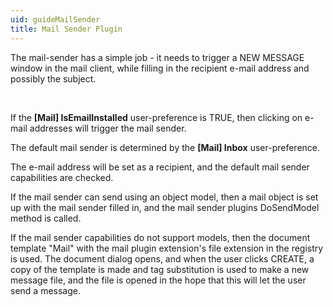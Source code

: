 ```yaml
---
uid: guideMailSender
title: Mail Sender Plugin
---
```


The mail-sender has a simple job - it needs to trigger a NEW MESSAGE window in the mail client, while filling in the recipient e-mail address and possibly the subject.

 

If the **\[Mail\] IsEmailInstalled** user-preference is TRUE, then clicking on e-mail addresses will trigger the mail sender.

The default mail sender is determined by the **\[Mail\] Inbox** user-preference.

The e-mail address will be set as a recipient, and the default mail sender capabilities are checked.

If the mail sender can send using an object model, then a mail object is set up with the mail sender filled in, and the mail sender plugins <see cref="IMailSender.DoSendModel">DoSendModel</see> method is called.

If the mail sender capabilities do not support models, then the document template "Mail" with the mail plugin extension's file extension in the registry is used. The document dialog opens, and when the user clicks CREATE, a copy of the template is made and tag substitution is used to make a new message file, and the file is opened in the hope that this will let the user send a message.